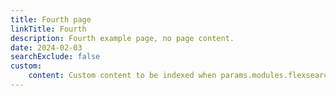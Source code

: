 ```yaml
---
title: Fourth page
linkTitle: Fourth
description: Fourth example page, no page content.
date: 2024-02-03
searchExclude: false
custom:
    content: Custom content to be indexed when params.modules.flexsearch.frontmatter is set.
---
```


